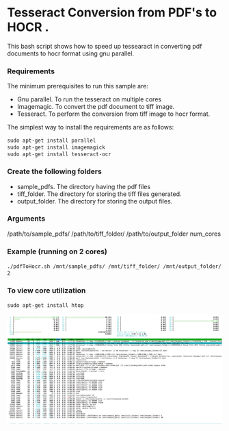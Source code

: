 # Tesseract Conversion from PDF's to HOCR . 


This bash script shows how to speed up tessearact in converting pdf documents to hocr format using gnu parallel.

### Requirements

The minimum prerequisites to run this sample are:
* Gnu parallel. To run the tesseract on multiple cores
* Imagemagic. To convert the pdf document to tiff image.
* Tesseract. To perform the conversion from tiff image to hocr format.

The simplest way to install the requirements are as follows: 
````Terminal
sudo apt-get install parallel
sudo apt-get install imagemagick
sudo apt-get install tesseract-ocr
````
### Create the following folders

* sample_pdfs.     The directory having the pdf files 
* tiff_folder.     The directory for storing the tiff files generated.
* output_folder.   The directory for storing the output files.

### Arguments
/path/to/sample_pdfs/ /path/to/tiff_folder/ /path/to/output_folder num_cores 

### Example (running on 2 cores)
````
./pdfToHocr.sh /mnt/sample_pdfs/ /mnt/tiff_folder/ /mnt/output_folder/ 2
````
### To view core utilization
````
sudo apt-get install htop
````

![Alt text](/core_utilization.png?raw=true "core utilization")

